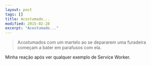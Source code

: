 ```yaml
---
layout: post
tags: []
title: Acostumado...
modified: 2015-02-28
excerpt: "Acostumado..."
---
```


> Acostumados com um martelo ao se depararem uma furadeira começam a
> bater em parafusos com ela.

Minha reação após ver qualquer exemplo de Service Worker.


